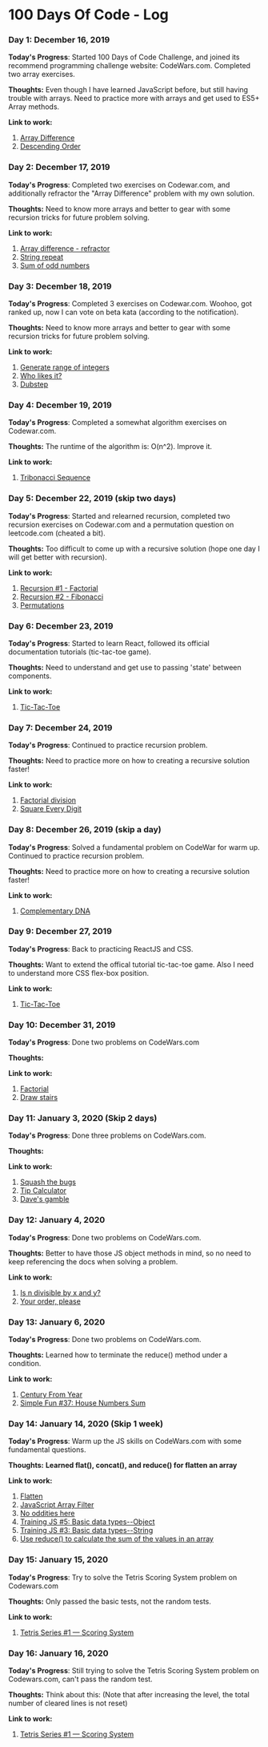 # 100 Days Of Code - Log

### Day 1: December 16, 2019 

**Today's Progress**: Started 100 Days of Code Challenge, and joined its recommend programming challenge website: CodeWars.com. Completed two array exercises.

**Thoughts:** Even though I have learned JavaScript before, but still having trouble with arrays. Need to practice more with arrays and get used to ES5+ Array methods.

**Link to work:** 
1. [Array Difference](https://www.codewars.com/kata/523f5d21c841566fde000009)
2. [Descending Order](https://www.codewars.com/kata/5467e4d82edf8bbf40000155)

### Day 2: December 17, 2019 

**Today's Progress**: Completed two exercises on Codewar.com, and additionally refractor the "Array Difference" problem with my own solution.

**Thoughts:** Need to know more arrays and better to gear with some recursion tricks for future problem solving.

**Link to work:** 
1. [Array difference - refractor](https://www.codewars.com/kata/523f5d21c841566fde000009)
2. [String repeat](https://www.codewars.com/kata/57a0e5c372292dd76d000d7e)
3. [Sum of odd numbers](https://www.codewars.com/kata/55fd2d567d94ac3bc9000064)

### Day 3: December 18, 2019 

**Today's Progress**: Completed 3 exercises on Codewar.com. Woohoo, got ranked up, now I can vote on beta kata (according to the notification).

**Thoughts:** Need to know more arrays and better to gear with some recursion tricks for future problem solving.

**Link to work:** 
1. [Generate range of integers](https://www.codewars.com/kata/55eca815d0d20962e1000106)
2. [Who likes it?](https://www.codewars.com/kata/5266876b8f4bf2da9b000362)
3. [Dubstep](https://www.codewars.com/kata/551dc350bf4e526099000ae5)

### Day 4: December 19, 2019 

**Today's Progress**: Completed a somewhat algorithm exercises on Codewar.com. 

**Thoughts:** The runtime of the algorithm is: O(n^2). Improve it.

**Link to work:** 
1. [Tribonacci Sequence](https://www.codewars.com/kata/tribonacci-sequence/train/javascript)

### Day 5: December 22, 2019 (skip two days)

**Today's Progress**: Started and relearned recursion, completed two recursion exercises on Codewar.com and a permutation question on leetcode.com (cheated a bit). 

**Thoughts:** Too difficult to come up with a recursive solution (hope one day I will get better with recursion).

**Link to work:** 
1. [Recursion #1 - Factorial](https://www.codewars.com/kata/5694cb0ec554589633000036)
2. [Recursion #2 - Fibonacci](https://www.codewars.com/kata/569512b7707bc1b88200002f)
3. [Permutations](https://leetcode.com/submissions/detail/287592113/)

### Day 6: December 23, 2019

**Today's Progress**: Started to learn React, followed its official documentation tutorials (tic-tac-toe game).

**Thoughts:** Need to understand and get use to passing 'state' between components.

**Link to work:** 
1. [Tic-Tac-Toe](https://reactjs.org/tutorial/tutorial.html#lifting-state-up)

### Day 7: December 24, 2019

**Today's Progress**: Continued to practice recursion problem.

**Thoughts:** Need to practice more on how to creating a recursive solution faster!

**Link to work:** 
1. [Factorial division](https://www.codewars.com/kata/factorial-division/train/javascript)
2. [Square Every Digit](https://www.codewars.com/kata/546e2562b03326a88e000020)

### Day 8: December 26, 2019 (skip a day)
 
**Today's Progress**: Solved a fundamental problem on CodeWar for warm up. Continued to practice recursion problem.

**Thoughts:** Need to practice more on how to creating a recursive solution faster!

**Link to work:** 
1. [Complementary DNA](https://www.codewars.com/kata/554e4a2f232cdd87d9000038)

### Day 9: December 27, 2019 
 
**Today's Progress**: Back to practicing ReactJS and CSS. 

**Thoughts:** Want to extend the offical tutorial tic-tac-toe game. Also I need to understand more CSS flex-box position.

**Link to work:** 
1. [Tic-Tac-Toe](https://reactjs.org/tutorial/tutorial.html#lifting-state-up)

### Day 10: December 31, 2019 
 
**Today's Progress**: Done two problems on CodeWars.com

**Thoughts:** 

**Link to work:** 
1. [Factorial](https://www.codewars.com/kata/57a049e253ba33ac5e000212)
2. [Draw stairs](https://www.codewars.com/kata/5b4e779c578c6a898e0005c5)

### Day 11: January 3, 2020 (Skip 2 days)
 
**Today's Progress**: Done three problems on CodeWars.com.

**Thoughts:**

**Link to work:** 
1. [Squash the bugs](https://www.codewars.com/kata/56f173a35b91399a05000cb7)
2. [Tip Calculator](https://www.codewars.com/kata/56598d8076ee7a0759000087)
3. [Dave's gamble](https://www.codewars.com/kata/563b8a23b554206f49000059)

### Day 12: January 4, 2020
 
**Today's Progress**: Done two problems on CodeWars.com.

**Thoughts:** Better to have those JS object methods in mind, so no need to keep referencing the docs when solving a problem.

**Link to work:** 
1. [Is n divisible by x and y?](https://www.codewars.com/kata/5545f109004975ea66000086)
2. [Your order, please](https://www.codewars.com/kata/55c45be3b2079eccff00010f)

### Day 13: January 6, 2020
 
**Today's Progress**: Done two problems on CodeWars.com.

**Thoughts:** Learned how to terminate the reduce() method under a condition.

**Link to work:** 
1. [Century From Year](https://www.codewars.com/kata/5a3fe3dde1ce0e8ed6000097)
2. [Simple Fun #37: House Numbers Sum](https://www.codewars.com/kata/58880c6e79a0a3e459000004)


### Day 14: January 14, 2020 (Skip 1 week)
 
**Today's Progress**: Warm up the JS skills on CodeWars.com with some fundamental questions.

**Thoughts:** **Learned flat(), concat(), and reduce() for flatten an array**

**Link to work:** 
1. [Flatten](https://www.codewars.com/kata/5250a89b1625e5decd000413)
2. [JavaScript Array Filter](https://www.codewars.com/kata/514a6336889283a3d2000001)
3. [No oddities here](https://www.codewars.com/kata/51fd6bc82bc150b28e0000ce)
4. [Training JS #5: Basic data types--Object](https://www.codewars.com/kata/571f1eb77e8954a812000837)
5. [Training JS #3: Basic data types--String](https://www.codewars.com/kata/571edea4b625edcb51000d8e)
6. [Use reduce() to calculate the sum of the values in an array](https://www.codewars.com/kata/532b4057484b0e58e8000766)


### Day 15: January 15, 2020 
 
**Today's Progress**: Try to solve the Tetris Scoring System problem on Codewars.com

**Thoughts:** Only passed the basic tests, not the random tests.

**Link to work:** 
1. [Tetris Series #1 — Scoring System](https://www.codewars.com/kata/5da9af1142d7910001815d32)

### Day 16: January 16, 2020 
 
**Today's Progress**: Still trying to solve the Tetris Scoring System problem on Codewars.com, can't pass the random test.

**Thoughts:** Think about this: (Note that after increasing the level, the total number of cleared lines is not reset)

**Link to work:** 
1. [Tetris Series #1 — Scoring System](https://www.codewars.com/kata/5da9af1142d7910001815d32)
